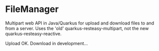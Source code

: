 # FileManager
Multipart web API in Java/Quarkus for upload and download files to and from a server.
Uses the 'old' quarkus-resteasy-multipart, not the new quarkus-resteasy-reactive.

Upload OK.
Download in development...
